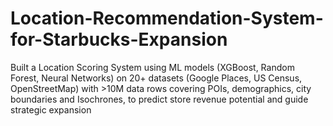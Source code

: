 # Location-Recommendation-System-for-Starbucks-Expansion
Built a Location Scoring System using ML models (XGBoost, Random Forest, Neural Networks) on 20+ datasets (Google Places, US Census, OpenStreetMap) with >10M data rows covering POIs, demographics, city boundaries and Isochrones, to predict store revenue potential and guide strategic expansion
